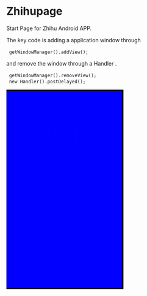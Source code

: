 # Zhihupage
Start Page for Zhihu Android APP.

The key code is adding a application window through 

     getWindowManager().addView();
     
and remove the window through a Handler .
     
     getWindowManager().removeView();
     new Handler().postDelayed();

 ![](./gif/zhihupage.gif)
